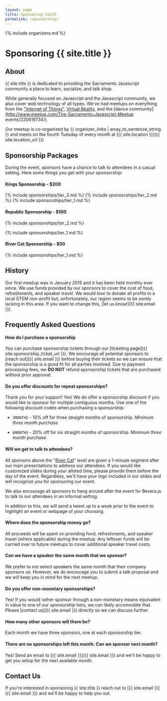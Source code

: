 ```yaml
---
layout: page
title: Sponsoring SacJS
permalink: /sponsorship/
---
```


{% include organizers.md %}

# Sponsoring {{ site.title }}



## About

{{ site.title }} is dedicated to providing the Sacramento Javascript community a place to learn, socialize, and talk shop.

While generally focused on Javascript and the Javascript community, we also cover web technology of all types. We've had meetups on everything from the ["Internet of Things"](http://www.meetup.com/The-Sacramento-Javascript-Meetup/events/219997765/), [Virtual Reality](http://www.meetup.com/The-Sacramento-Javascript-Meetup/events/223024074/), and the [dance community](http://www.meetup.com/The-Sacramento-Javascript-Meetup events/220619734/).

Our meetup is co-organized by {{ organizer_links | array_to_sentence_string }} and meets on the fourth Tuesday of every month at [{{ site.location }}]({{ site.location_url }})



## Sponsorship Packages

During the event, sponsors have a chance to talk to attendees in a casual setting. Here some things you get with your sponsorship:

#### Kings Sponsorship - $200

  {% include sponsorships/tier_3.md %}
  {% include sponsorships/tier_2.md %}
  {% include sponsorships/tier_1.md %}

#### Republic Sponsorship - $100

  {% include sponsorships/tier_2.md %}

  {% include sponsorships/tier_1.md %}

#### River Cat Sponsorship - $50

  {% include sponsorships/tier_1.md %}



## History

Our first meetup was in January 2015 and it has been held monthly ever since. We use funds provided by our sponsors to cover the cost of food, refreshments, and speaker travel. We would _love_ to donate all profits to a local STEM non-profit but, unfortunately, our region seems to be sorely lacking in this area. If you want to change this, [let us know!]({{ site.email }}).



## Frequently Asked Questions


#### How do I purchase a sponsorship

You can purchase sponsorship tickets through our [ticketing page]({{ site.sponsorship_ticket_url }}). We encourage all potential sponsors to [reach out]({{ site.email }}) before buying their tickets so we can ensure that the sponsorship is a good fit for all parties involved. Due to payment processing fees, we **DO NOT** refund sponsorship tickets that are purchased without prior approval.


#### Do you offer discounts for repeat sponsorships?

Thank you for your support! Yes! We do offer a sponsorship discount if you would like to sponsor for multiple contiguous months. Use one of the following discount codes when purchasing a sponsorship:

  * `3MONTHS` - 10% off for three straight months of sponsorship.
    _Minimum three month purchase_

  * `6MONTHS` - 20% off for six straight months of sponsorship.
    _Minimum three month purchase_


#### Will we get to talk to attendees?

All sponsors above the "[River Cat](#river-cat-sponsorship---50)" level are given a 1-minute segment after our main presentations to address our attendees. If you would like customized slides during your alloted time, please provide them before the day of the event. Regardless, we'll have your logo included in our slides and will recognize you for sponsoring our event.

We also encourage all sponsors to hang around after the event for Bevera.js to talk to our attendees in an informal setting.

In addition to this, we will send a tweet up to a week prior to the event to highlight an event or webpage of your choosing.


#### Where does the sponsorship money go?

All proceeds will be spent on providing food, refreshments, and speaker travel (where applicable) during the meetup. Any leftover funds will be carried over to future meetups to cover additional speaker travel costs.


#### Can we have a speaker the same month that we sponsor?

We prefer to not select speakers the same month that their company sponsors us. However, we do encourage you to submit a talk proposal and we will keep you in mind for the next meetup.


#### Do you offer non-monetary sponsorships?

Yes! If you would rather sponsor through a non-monetary means equivalent in value to one of our sponsorship tiers, we can likely accomodate that. Please [contact us]({{ site.email }}) directly so we can discuss further.


#### How many other sponsors will there be?

Each month we have three sponsors, one at each sponsorship tier.


#### There are no sponsorships left this month. Can we sponsor next month?

Yes! Send an email to [{{ site.email }}]({{ site.email }}) and we'll be happy to get you setup for the next available month.



## Contact Us

If you're interested in sponsoring {{ site.title }} reach out to [{{ site.email }}]({{ site.email }}) and we'll be happy to help you out.
